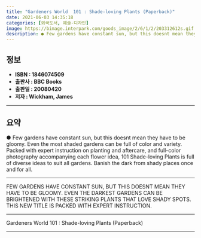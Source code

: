 ```yaml
---
title: "Gardeners World  101 : Shade-loving Plants (Paperback)"
date: 2021-06-03 14:35:18
categories: [외국도서, 예술-디자인]
image: https://bimage.interpark.com/goods_image/2/6/1/2/203312612s.gif
description: ● Few gardens have constant sun, but this doesnt mean they have to be gloomy. Even the most shaded gardens can be full of color and variety. Packed with expert
---
```


## **정보**

- **ISBN : 1846074509**
- **출판사 : BBC Books**
- **출판일 : 20080420**
- **저자 : Wickham, James**

------



## **요약**

●  Few gardens have constant sun, but this doesnt mean they have to be gloomy. Even the most shaded gardens can be full of color and variety. Packed with expert instruction on planting and aftercare, and full-color photography accompanying each flower idea, 101 Shade-loving Plants is full of diverse ideas to suit all gardens. Banish the dark from shady places once and for all.

------

FEW GARDENS HAVE CONSTANT SUN, BUT THIS DOESNT MEAN THEY HAVE TO BE GLOOMY. EVEN THE DARKEST GARDENS CAN BE BRIGHTENED WITH THESE STRIKING PLANTS THAT LOVE SHADY SPOTS. THIS NEW TITLE IS PACKED WITH EXPERT INSTRUCTION.

------


Gardeners World  101 : Shade-loving Plants (Paperback) 

------


